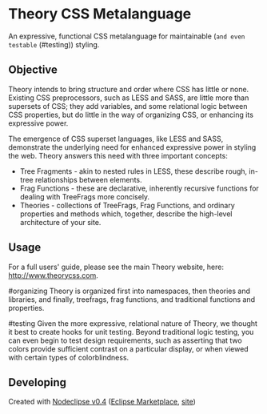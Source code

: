 Theory CSS Metalanguage
=======================
An expressive, functional CSS metalanguage for maintainable (`and even testable` (#testing)) styling. 

## Objective
Theory intends to bring structure and order where CSS has little or none. Existing CSS preprocessors, such
as LESS and SASS, are little more than supersets of CSS; they add variables, and some relational logic
between CSS properties, but do little in the way of organizing CSS, or enhancing its expressive power.

The emergence of CSS superset languages, like LESS and SASS, demonstrate the underlying need for enhanced
expressive power in styling the web. Theory answers this need with three important concepts:

* Tree Fragments - akin to nested rules in LESS, these describe rough, in-tree relationships between elements.
* Frag Functions - these are declarative, inherently recursive functions for dealing with TreeFrags more concisely.
* Theories - collections of TreeFrags, Frag Functions, and ordinary properties and methods which, together, describe the high-level architecture of your site.  

## Usage
For a full users' guide, please see the main Theory website, here: http://www.theorycss.com.

#organizing
Theory is organized first into namespaces, then theories and libraries, and finally, treefrags, frag functions, and traditional functions and properties.
 
#testing
Given the more expressive, relational nature of Theory, we thought it best to create hooks for unit testing.
Beyond traditional logic testing, you can even begin to test design requirements, such as asserting that two
colors provide sufficient contrast on a particular display, or when viewed with certain types of colorblindness. 

## Developing


Created with [Nodeclipse v0.4](https://github.com/Nodeclipse/nodeclipse-1)
 ([Eclipse Marketplace](http://marketplace.eclipse.org/content/nodeclipse), [site](http://www.nodeclipse.org))   
